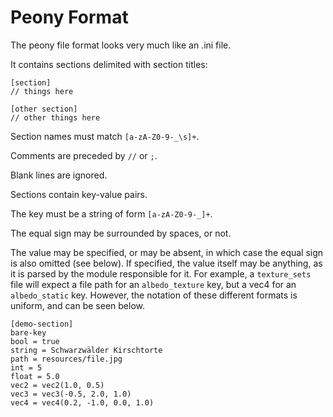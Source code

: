 # Peony Format

The peony file format looks very much like an .ini file.

It contains sections delimited with section titles:

```
[section]
// things here

[other section]
// other things here
```

Section names must match `[a-zA-Z0-9-_\s]+`.

Comments are preceded by `//` or `;`.

Blank lines are ignored.

Sections contain key-value pairs.

The key must be a string of form `[a-zA-Z0-9-_]+`.

The equal sign may be surrounded by spaces, or not.

The value may be specified, or may be absent, in which case the equal sign is
also omitted (see below). If specified, the value itself may be anything, as
it is parsed by the module responsible for it.  For example, a `texture_sets`
file will expect a file path for an `albedo_texture` key, but a vec4 for an
`albedo_static` key. However, the notation of these different formats is
uniform, and can be seen below.

```
[demo-section]
bare-key
bool = true
string = Schwarzwälder Kirschtorte
path = resources/file.jpg
int = 5
float = 5.0
vec2 = vec2(1.0, 0.5)
vec3 = vec3(-0.5, 2.0, 1.0)
vec4 = vec4(0.2, -1.0, 0.0, 1.0)
```
